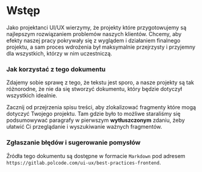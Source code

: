 # Wstęp

Jako projektanci UI/UX wierzymy, że projekty które przygotowujemy są najlepszym rozwiązaniem problemów naszych klientów. Chcemy, aby efekty naszej pracy pokrywały się z wyglądem i działaniem finalnego projektu, a sam proces wdrożenia był maksymalnie przejrzysty i przyjemny dla wszystkich, którzy w nim uczestniczą.

### Jak korzystać z tego dokumentu

Zdajemy sobie sprawę z tego, że tekstu jest sporo, a nasze projekty są tak różnorodne, że nie da się stworzyć dokumentu, który będzie dotyczył wszystkich idealnie.

Zacznij od przejrzenia spisu treści, aby zlokalizować fragmenty które mogą dotyczyć Twojego projektu. Tam gdzie było to możliwe staraliśmy się podsumowywać paragrafy w pierwszym **wytłuszczonym** zdaniu, żeby ułatwić Ci przeglądanie i wyszukiwanie ważnych fragmentów.

### Zgłaszanie błędów i sugerowanie pomysłów

Źródła tego dokumentu są dostępne w formacie `Markdown` pod adresem `https://gitlab.polcode.com/ui-ux/best-practices-frontend`.
